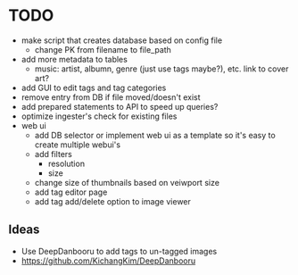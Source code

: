 # TODO
 - make script that creates database based on config file
   - change PK from filename to file_path
 - add more metadata to tables
   - music: artist, albumn, genre (just use tags maybe?), etc. link to cover art?
 - add GUI to edit tags and tag categories
 - remove entry from DB if file moved/doesn't exist
 - add prepared statements to API to speed up queries?
 - optimize ingester's check for existing files
 - web ui
   - add DB selector or implement web ui as a template so it's easy to create multiple webui's
   - add filters
     - resolution
     - size
   - change size of thumbnails based on veiwport size
   - add tag editor page
   - add tag add/delete option to image viewer

## Ideas
 - Use DeepDanbooru to add tags to un-tagged images
  - https://github.com/KichangKim/DeepDanbooru